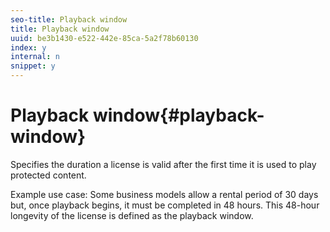 ```yaml
---
seo-title: Playback window
title: Playback window
uuid: be3b1430-e522-442e-85ca-5a2f78b60130
index: y
internal: n
snippet: y
---
```


# Playback window{#playback-window}

Specifies the duration a license is valid after the first time it is used to play protected content.

Example use case: Some business models allow a rental period of 30 days but, once playback begins, it must be completed in 48 hours. This 48-hour longevity of the license is defined as the playback window. 
